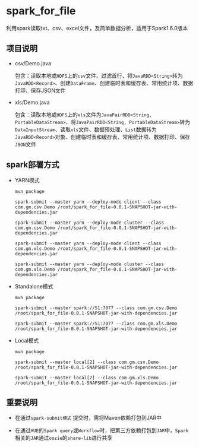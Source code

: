 # spark_for_file

利用spark读取txt、csv、excel文件，及简单数据分析，适用于Spark1.6.0版本

## 项目说明
  
- csv/Demo.java

  包含：读取本地或`HDFS`上的`csv`文件、过滤首行、将`JavaRDD<String>`转为`JavaRDD<Record>`、创建`DataFrame`、创建临时表和缓存表、常用统计项、数据打印、保存JSON文件


- xls/Demo.java

  包含：读取本地或`HDFS`上的`xls`文件为`JavaPairRDD<String, PortableDataStream>`、将`JavaPairRDD<String, PortableDataStream>`转为`DataInputStream`、读取`xls`文件、数据预处理、`List`数据转为`JavaRDD<Record>`对象、创建临时表和缓存表、常用统计项、数据打印、保存`JSON`文件


## spark部署方式

- YARN模式

  `mvn package`

  
  `spark-submit --master yarn --deploy-mode client --class com.gm.csv.Demo /root/spark_for_file-0.0.1-SNAPSHOT-jar-with-dependencies.jar`
  
  `spark-submit --master yarn --deploy-mode cluster --class com.gm.csv.Demo /root/spark_for_file-0.0.1-SNAPSHOT-jar-with-dependencies.jar`

  `spark-submit --master yarn --deploy-mode client --class com.gm.xls.Demo /root/spark_for_file-0.0.1-SNAPSHOT-jar-with-dependencies.jar`
  
  `spark-submit --master yarn --deploy-mode cluster --class com.gm.xls.Demo /root/spark_for_file-0.0.1-SNAPSHOT-jar-with-dependencies.jar`

- Standalone模式

  `mvn package`
  
  `spark-submit --master spark://S1:7077 --class com.gm.csv.Demo /root/spark_for_file-0.0.1-SNAPSHOT-jar-with-dependencies.jar`
  
  `spark-submit --master spark://S1:7077 --class com.gm.xls.Demo /root/spark_for_file-0.0.1-SNAPSHOT-jar-with-dependencies.jar`
  
- Local模式

  `mvn package`
  
  `spark-submit --master local[2] --class com.gm.csv.Demo /root/spark_for_file-0.0.1-SNAPSHOT-jar-with-dependencies.jar`
  
  `spark-submit --master local[2] --class com.gm.xls.Demo /root/spark_for_file-0.0.1-SNAPSHOT-jar-with-dependencies.jar`
  
  
## 重要说明

- 在通过`spark-submit模式` 提交时，需将Maven依赖打包到JAR中


- 在通过`HUE`的`Spark query`或`Workflow`时，把第三方依赖打包到`JAR`中，`Spark`相关的`JAR`通过`oozie`的`share-lib`进行共享



